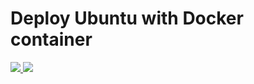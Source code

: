 # Deploy Ubuntu with Docker container

<a href="https://portal.azure.com/#create/Microsoft.Template/uri/https%3A%2F%2Fraw.githubusercontent.com%2Fneilpeterson%2Fnepeters-azure-templates%2Fmaster%2Fubuntu-docker%2FDockerOnUbuntuServer.json" target="_blank">
    <img src="http://azuredeploy.net/deploybutton.png"/>
</a>
<a href="http://armviz.io/#/?load=https%3A%2F%2Fraw.githubusercontent.com%2Fneilpeterson%2Fnepeters-azure-templates%2Fmaster%2Fubuntu-docker%2FDockerOnUbuntuServer.json" target="_blank">
    <img src="http://armviz.io/visualizebutton.png"/>
</a>
